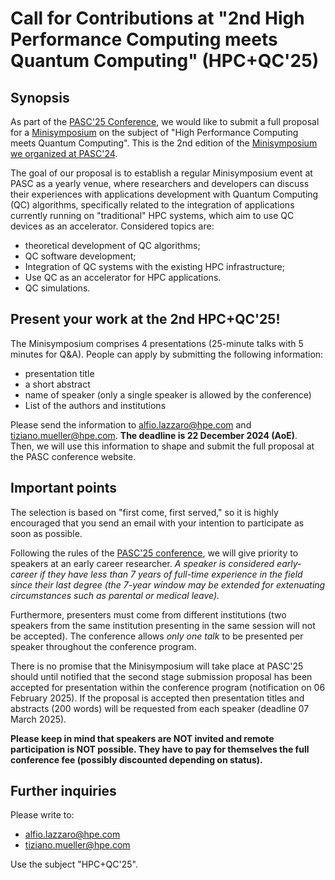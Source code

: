 # Call for Contributions at "2nd High Performance Computing meets Quantum Computing" (HPC+QC'25)

## Synopsis

As part of the [PASC'25 Conference](https://pasc25.pasc-conference.org/), we would like to submit a full proposal for a [Minisymposium](https://pasc25.pasc-conference.org/submission/guidelines-for-minisymposia/) on the subject of "High Performance Computing meets Quantum Computing". This is the 2nd edition of the [Minisymposium we organized at PASC'24](https://pasc24.pasc-conference.org/session/?sess=sess160).

The goal of our proposal is to establish a regular Minisymposium event at PASC as a yearly venue, where researchers and developers can discuss their experiences with applications development with Quantum Computing (QC) algorithms, specifically related to the integration of applications currently running on "traditional" HPC systems, which aim to use QC devices as an accelerator. Considered topics are:
- theoretical development of QC algorithms;
- QC software development;
- Integration of QC systems with the existing HPC infrastructure;
- Use QC as an accelerator for HPC applications.
- QC simulations.

## Present your work at the 2nd HPC+QC'25!

The Minisymposium comprises 4 presentations (25-minute talks with 5 minutes for Q&A). 
People can apply by submitting the following information:
- presentation title 
- a short abstract
- name of speaker (only a single speaker is allowed by the conference)
- List of the authors and institutions

Please send the information to <alfio.lazzaro@hpe.com> and <tiziano.mueller@hpe.com>. **The deadline is 22 December 2024 (AoE)**.  
Then, we will use this information to shape and submit the full proposal at the PASC conference website.

## Important points

The selection is based on "first come, first served," so it is highly encouraged that you send an email with your intention to participate as soon as possible. 

Following the rules of the [PASC'25 conference](https://pasc25.pasc-conference.org/submission/guidelines-for-minisymposia/), we will give priority to speakers at an early career researcher. _A speaker is considered early-career if they have less than 7 years of full-time experience in the field since their last degree (the 7-year window may be extended for extenuating circumstances such as parental or medical leave)._

Furthermore, presenters must come from different institutions (two speakers from the same institution presenting in the same session will not be accepted). The conference allows *only one talk* to be presented per speaker throughout the conference program.

There is no promise that the Minisymposium will take place at PASC'25 should until notified that the second stage submission proposal has been accepted for presentation within the conference program (notification on 06 February 2025). If the proposal is accepted then presentation titles and abstracts (200 words) will be requested from each speaker (deadline 07 March 2025). 

**Please keep in mind that speakers are NOT invited and remote participation is NOT possible. They have to pay for themselves the full conference fee (possibly discounted depending on status).**

## Further inquiries

Please write to: 
- <alfio.lazzaro@hpe.com>
- <tiziano.mueller@hpe.com>

Use the subject "HPC+QC'25".

